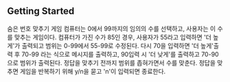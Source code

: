 ## Getting Started

숨은 번호 맞추기 게임
컴퓨터는 0에서 99까지의 임의의 수를 선택하고, 사용자는 이 수를 맞추는 게임이다.
컴퓨터가 가진 수가 85인 경우, 사용자가 55라고 입력하면 '더 높게'가 출력되고 범위는 0-99에서 55-99로 수정된다.
다시 70을 입력하면 '더 높게'출력 후 70-99 라는 식으로 메시지를 출력하고, 90입력 시 '더 낮게'를 출력하고 70-90으로 범위가 출력된다. 정답을 맞추기 전까지 범위를 좁혀가면서 수를 맞춘다. 정답을 맞추면 게임을 반복하기 위해 y/n을 묻고 'n'이 입력되면 종료한다.
